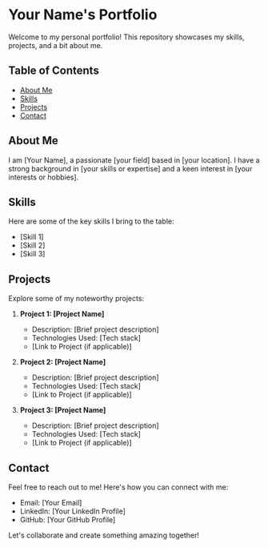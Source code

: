 # Your Name's Portfolio

Welcome to my personal portfolio! This repository showcases my skills, projects, and a bit about me.

## Table of Contents
- [About Me](#about-me)
- [Skills](#skills)
- [Projects](#projects)
- [Contact](#contact)

## About Me
I am [Your Name], a passionate [your field] based in [your location]. I have a strong background in [your skills or expertise] and a keen interest in [your interests or hobbies].

## Skills
Here are some of the key skills I bring to the table:
- [Skill 1]
- [Skill 2]
- [Skill 3]

## Projects
Explore some of my noteworthy projects:
1. **Project 1: [Project Name]**
   - Description: [Brief project description]
   - Technologies Used: [Tech stack]
   - [Link to Project (if applicable)]

2. **Project 2: [Project Name]**
   - Description: [Brief project description]
   - Technologies Used: [Tech stack]
   - [Link to Project (if applicable)]

3. **Project 3: [Project Name]**
   - Description: [Brief project description]
   - Technologies Used: [Tech stack]
   - [Link to Project (if applicable)]

## Contact
Feel free to reach out to me! Here's how you can connect with me:
- Email: [Your Email]
- LinkedIn: [Your LinkedIn Profile]
- GitHub: [Your GitHub Profile]

Let's collaborate and create something amazing together!
